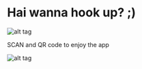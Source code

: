 Hai wanna hook up? ;)
======

![alt tag](https://pbs.twimg.com/profile_images/378800000822867536/3f5a00acf72df93528b6bb7cd0a4fd0c.jpeg)

SCAN and QR code to enjoy the app


![alt tag](https://db.tt/TziBDLgu)
